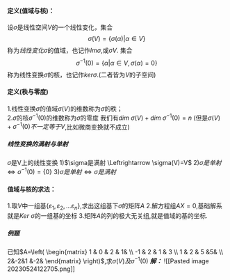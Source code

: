 #### 定义(值域与核)：
  设$\sigma$是线性空间$V$的一个线性变化，集合$$\sigma(V)=\{\sigma(\alpha)|\alpha \in V\}$$称为*线性变化*$\sigma$的值域，也记作$Im\sigma$,或$\sigma V$.
  集合$$\sigma^{-1}(0)=\{\alpha|\alpha \in V,\sigma(\alpha)=0\}$$称为线性变换$\sigma$的核，也记作$ker \sigma$.(二者皆为$V$的子空间)

#### 定义(秩与零度)
  1.线性变换$\sigma$的值域$\sigma(V)$的维数称为$\sigma$的秩；  
  2.$\sigma$的核$\sigma^{-1}(0)$的维数称为$\sigma$的零度
  我们有$dim\ \sigma (V)+dim\ \sigma^{-1}(0)=n$
  (但是$\sigma(V)+\sigma^{-1}(0)不一定等于 V$,比如微商变换就不成立)

##### 线性变换的满射与单射
$\sigma$是V上的线性变换
  1)$\sigma是满射 \Leftrightarrow \sigma(V)=V$
  2)$\sigma 是单射 \Leftrightarrow \sigma^{-1}(0)=\{0\}$
  3)$\sigma 是单射\Leftrightarrow \sigma 是满射$


#### 值域与核的求法：
1.取$V$中一组基$\{\varepsilon_1,\varepsilon_2,...\varepsilon_n\}$,求出这组基下$\sigma$的矩阵$A$
2.解方程组$AX=0$,基础解系就是$Ker\ \sigma$的一组基的坐标
3.矩阵$A$的列的极大无关组,就是值域的基的坐标.

##### 例题
已知$A=\left( \begin{matrix} 1 & 0 & 2 & 1& \\ -1 & 2 & 1 & 3 \\ 1 & 2 & 5 &5& \\ 2&-2&1 &-2& \end{matrix} \right)$,求$\sigma(V)及\sigma^{-1}(0)$
***解：*** ![[Pasted image 20230524122705.png]]







